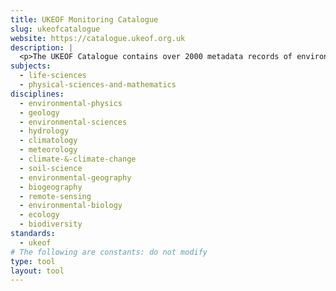 ```yaml
---
title: UKEOF Monitoring Catalogue
slug: ukeofcatalogue
website: https://catalogue.ukeof.org.uk
description: |
  <p>The UKEOF Catalogue contains over 2000 metadata records of environmental observations undertaken and funded by public and third sector organisations.</p><p>The Catalogue provides a unique management tool to underpin the activities and requirements of the environmental observation community. It provides a strong basis for strategic planning, giving a holistic overview of environmental observations as well as a place to discover who is doing what, where, why and when.</p>
subjects:
  - life-sciences
  - physical-sciences-and-mathematics
disciplines:
  - environmental-physics
  - geology
  - environmental-sciences
  - hydrology
  - climatology
  - meteorology
  - climate-&-climate-change
  - soil-science
  - environmental-geography
  - biogeography
  - remote-sensing
  - environmental-biology
  - ecology
  - biodiversity
standards:
  - ukeof
# The following are constants: do not modify
type: tool
layout: tool
---
```

